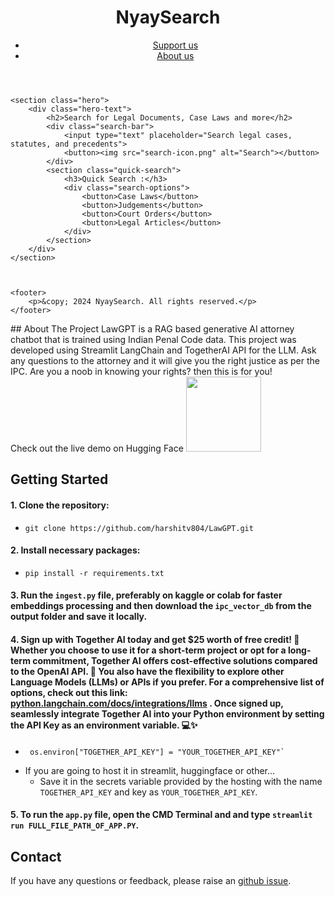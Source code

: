 
<!DOCTYPE html>
<html lang="en">
<head>
    <meta charset="UTF-8">
    <meta name="viewport" content="width=device-width, initial-scale=1.0">
    <title>NyaySearch - Legal Document Search</title>
    <link rel="stylesheet" href="style.css">
</head>
<body>
    <header>
        <div class="logo">
            <h1>NyaySearch</h1>
        </div>
        <nav>
            <ul>
                <li><a href="#">Support us</a></li>
                <li><a href="#">About us</a></li>
            </ul>
        </nav>
    </header>

    <section class="hero">
        <div class="hero-text">
            <h2>Search for Legal Documents, Case Laws and more</h2>
            <div class="search-bar">
                <input type="text" placeholder="Search legal cases, statutes, and precedents">
                <button><img src="search-icon.png" alt="Search"></button>
            </div>
            <section class="quick-search">
                <h3>Quick Search :</h3>
                <div class="search-options">
                    <button>Case Laws</button>
                    <button>Judgements</button>
                    <button>Court Orders</button>
                    <button>Legal Articles</button>
                </div>
            </section>
        </div>
    </section>



    <footer>
        <p>&copy; 2024 NyaySearch. All rights reserved.</p>
    </footer>
</body>
</html>
## About The Project
LawGPT is a RAG based generative AI attorney chatbot that is trained using Indian Penal Code data. This project was developed using Streamlit LangChain and TogetherAI API for the LLM. Ask any questions to the attorney and it will give you the right justice as per the IPC. Are you a noob in knowing your rights? then this is for you!
<br>

<div align=



### Check out the live demo on Hugging Face <a href="https://huggingface.co/spaces/harshitv804/NYAY SEARCH"><img src="https://static.vecteezy.com/system/resources/previews/009/384/880/non_2x/click-here-button-clipart-design-illustration-free-png.png" width="120" height="auto"></a>

## Getting Started

#### 1. Clone the repository:
   - ```
     git clone https://github.com/harshitv804/LawGPT.git
     ```
#### 2. Install necessary packages:
   - ```
     pip install -r requirements.txt
     ```
#### 3. Run the `ingest.py` file, preferably on kaggle or colab for faster embeddings processing and then download the `ipc_vector_db` from the output folder and save it locally.
#### 4. Sign up with Together AI today and get $25 worth of free credit! 🎉 Whether you choose to use it for a short-term project or opt for a long-term commitment, Together AI offers cost-effective solutions compared to the OpenAI API. 🚀 You also have the flexibility to explore other Language Models (LLMs) or APIs if you prefer. For a comprehensive list of options, check out this link: [python.langchain.com/docs/integrations/llms](https://python.langchain.com/docs/integrations/llms) . Once signed up, seamlessly integrate Together AI into your Python environment by setting the API Key as an environment variable. 💻✨ 
   - ```
      os.environ["TOGETHER_API_KEY"] = "YOUR_TOGETHER_API_KEY"`
     ```
   - If you are going to host it in streamlit, huggingface or other...
      - Save it in the secrets variable provided by the hosting with the name `TOGETHER_API_KEY` and key as `YOUR_TOGETHER_API_KEY`.

#### 5. To run the `app.py` file, open the CMD Terminal and and type `streamlit run FULL_FILE_PATH_OF_APP.PY`.

## Contact
If you have any questions or feedback, please raise an [github issue](https://github.com/harshitv804/LawGPT/issues).
